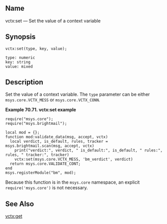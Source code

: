 <a name="lua.ref.vctx_set"></a>
## Name

vctx:set — Set the value of a context variable

<a name="idp19301568"></a>
## Synopsis

`vctx:set(type, key, value);`

```
type: numeric
key: string
value: mixed
```
<a name="idp19304576"></a>
## Description

Set the value of a context variable. The `type` parameter can be either `msys.core.VCTX_MESS` or `msys.core.VCTX_CONN`.

<a name="lua.ref.vctx_set.example"></a>

**Example 70.71. vctx:set example**

```
require("msys.core");
require("msys.brightmail");

local mod = {};
function mod:validate_data(msg, accept, vctx)
  local verdict, is_default, rules, tracker = msys.brightmail.scan(msg, accept, vctx)
    print("verdict:", verdict, " is_default:", is_default, " rules:", rules, " tracker:", tracker)
    vctx:set(msys.core.VCTX_MESS, 'bm_verdict', verdict)
  return msys.core.VALIDATE_CONT;
end
msys.registerModule("bm", mod);
```

Because this function is in the `msys.core` namespace, an explicit `require('msys.core')` is not necessary.

<a name="idp19312112"></a>
## See Also

[vctx:get](lua.ref.vctx_get "vctx:get")

